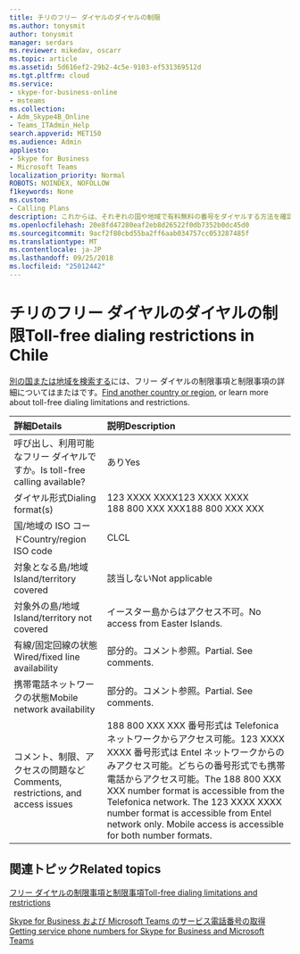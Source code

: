 ```yaml
---
title: チリのフリー ダイヤルのダイヤルの制限
ms.author: tonysmit
author: tonysmit
manager: serdars
ms.reviewer: mikedav, oscarr
ms.topic: article
ms.assetid: 5d616ef2-29b2-4c5e-9103-ef531369512d
ms.tgt.pltfrm: cloud
ms.service:
- skype-for-business-online
- msteams
ms.collection:
- Adm_Skype4B_Online
- Teams_ITAdmin_Help
search.appverid: MET150
ms.audience: Admin
appliesto:
- Skype for Business
- Microsoft Teams
localization_priority: Normal
ROBOTS: NOINDEX, NOFOLLOW
f1keywords: None
ms.custom:
- Calling Plans
description: これからは、それぞれの国や地域で有料無料の番号をダイヤルする方法を確認できます。 国/地域を選択し、かかる具体的な詳細について、制限、およびフリー ダイヤル サービスの可用性に制限がある国に固有のページに無料のサービスがあります。 ダイヤル形式または書式が表示されますフリー ダイヤル番号をダイヤルする国または地域内で必要なアクセス コード。
ms.openlocfilehash: 20e8fd47280eaf2eb8d26522f0db7352b0dc45d0
ms.sourcegitcommit: 9acf2f80cbd55ba2ff6aab034757cc053287485f
ms.translationtype: MT
ms.contentlocale: ja-JP
ms.lasthandoff: 09/25/2018
ms.locfileid: "25012442"
---
```

# <a name="toll-free-dialing-restrictions-in-chile"></a><span data-ttu-id="62ea6-105">チリのフリー ダイヤルのダイヤルの制限</span><span class="sxs-lookup"><span data-stu-id="62ea6-105">Toll-free dialing restrictions in Chile</span></span>

<span data-ttu-id="62ea6-106">[別の国または地域を検索する](../toll-free-dialing-limitations-and-restrictions.md)には、フリー ダイヤルの制限事項と制限事項の詳細についてはまたはです。</span><span class="sxs-lookup"><span data-stu-id="62ea6-106">[Find another country or region](../toll-free-dialing-limitations-and-restrictions.md), or learn more about toll-free dialing limitations and restrictions.</span></span>


|<span data-ttu-id="62ea6-107">**詳細**</span><span class="sxs-lookup"><span data-stu-id="62ea6-107">**Details**</span></span>|<span data-ttu-id="62ea6-108">**説明**</span><span class="sxs-lookup"><span data-stu-id="62ea6-108">**Description**</span></span>|
|:-----|:-----|
|<span data-ttu-id="62ea6-109">呼び出し、利用可能なフリー ダイヤルですか。</span><span class="sxs-lookup"><span data-stu-id="62ea6-109">Is toll-free calling available?</span></span>  <br/> |<span data-ttu-id="62ea6-110">あり</span><span class="sxs-lookup"><span data-stu-id="62ea6-110">Yes</span></span>  <br/> |
|<span data-ttu-id="62ea6-111">ダイヤル形式</span><span class="sxs-lookup"><span data-stu-id="62ea6-111">Dialing format(s)</span></span>  <br/> | <span data-ttu-id="62ea6-112">123 XXXX XXXX</span><span class="sxs-lookup"><span data-stu-id="62ea6-112">123 XXXX XXXX</span></span> <br/>  <span data-ttu-id="62ea6-113">188 800 XXX XXX</span><span class="sxs-lookup"><span data-stu-id="62ea6-113">188 800 XXX XXX</span></span> <br/> |
|<span data-ttu-id="62ea6-114">国/地域の ISO コード</span><span class="sxs-lookup"><span data-stu-id="62ea6-114">Country/region ISO code</span></span>  <br/> |<span data-ttu-id="62ea6-115">CL</span><span class="sxs-lookup"><span data-stu-id="62ea6-115">CL</span></span>  <br/> |
|<span data-ttu-id="62ea6-116">対象となる島/地域</span><span class="sxs-lookup"><span data-stu-id="62ea6-116">Island/territory covered</span></span>  <br/> |<span data-ttu-id="62ea6-117">該当しない</span><span class="sxs-lookup"><span data-stu-id="62ea6-117">Not applicable</span></span>  <br/> |
|<span data-ttu-id="62ea6-118">対象外の島/地域</span><span class="sxs-lookup"><span data-stu-id="62ea6-118">Island/territory not covered</span></span>  <br/> |<span data-ttu-id="62ea6-119">イースター島からはアクセス不可。</span><span class="sxs-lookup"><span data-stu-id="62ea6-119">No access from Easter Islands.</span></span>  <br/> |
|<span data-ttu-id="62ea6-120">有線/固定回線の状態</span><span class="sxs-lookup"><span data-stu-id="62ea6-120">Wired/fixed line availability</span></span>  <br/> |<span data-ttu-id="62ea6-p102">部分的。コメント参照。</span><span class="sxs-lookup"><span data-stu-id="62ea6-p102">Partial. See comments.</span></span>  <br/> |
|<span data-ttu-id="62ea6-123">携帯電話ネットワークの状態</span><span class="sxs-lookup"><span data-stu-id="62ea6-123">Mobile network availability</span></span>  <br/> |<span data-ttu-id="62ea6-p103">部分的。コメント参照。</span><span class="sxs-lookup"><span data-stu-id="62ea6-p103">Partial. See comments.</span></span>  <br/> |
|<span data-ttu-id="62ea6-126">コメント、制限、アクセスの問題など</span><span class="sxs-lookup"><span data-stu-id="62ea6-126">Comments, restrictions, and access issues</span></span>  <br/> |<span data-ttu-id="62ea6-p104">188 800 XXX XXX 番号形式は Telefonica ネットワークからアクセス可能。123 XXXX XXXX 番号形式は Entel ネットワークからのみアクセス可能。どちらの番号形式でも携帯電話からアクセス可能。</span><span class="sxs-lookup"><span data-stu-id="62ea6-p104">The 188 800 XXX XXX number format is accessible from the Telefonica network. The 123 XXXX XXXX number format is accessible from Entel network only. Mobile access is accessible for both number formats.</span></span>  <br/> |
   
## <a name="related-topics"></a><span data-ttu-id="62ea6-130">関連トピック</span><span class="sxs-lookup"><span data-stu-id="62ea6-130">Related topics</span></span>
[<span data-ttu-id="62ea6-131">フリー ダイヤルの制限事項と制限事項</span><span class="sxs-lookup"><span data-stu-id="62ea6-131">Toll-free dialing limitations and restrictions</span></span>](../toll-free-dialing-limitations-and-restrictions.md)

[<span data-ttu-id="62ea6-132">Skype for Business および Microsoft Teams のサービス電話番号の取得</span><span class="sxs-lookup"><span data-stu-id="62ea6-132">Getting service phone numbers for Skype for Business and Microsoft Teams</span></span>](/skypeforbusiness/what-is-phone-system-in-office-365/getting-service-phone-numbers)

  
 